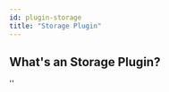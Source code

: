 ```yaml
---
id: plugin-storage
title: "Storage Plugin"
---
```


## What's an Storage Plugin?

<div id="codefund">''</div>